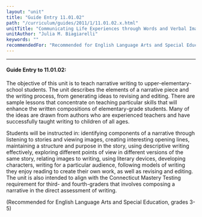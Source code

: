 ```yaml
---
layout: "unit"
title: "Guide Entry 11.01.02"
path: "/curriculum/guides/2011/1/11.01.02.x.html"
unitTitle: "Communicating Life Experiences through Words and Verbal Images"
unitAuthor: "Julia M. Biagiarelli"
keywords: ""
recommendedFor: "Recommended for English Language Arts and Special Education, grades 3-5"
---
```

<body>
<hr/>
 <h4>
  Guide Entry to 11.01.02:
 </h4>
 <p>
  The objective of this unit is to teach narrative writing to upper-elementary-school students. The unit describes the elements of a narrative piece and the writing process, from generating ideas to revising and editing. There are sample lessons that concentrate on teaching particular skills that will enhance the written compositions of elementary-grade students. Many of the ideas are drawn from authors who are experienced teachers and have successfully taught writing to children of all ages.
 </p>
<p>
  Students will be instructed in: identifying components of a narrative through listening to stories and viewing images, creating interesting opening lines, maintaining a structure and purpose in the story, using descriptive writing effectively, exploring different points of view in different versions of the same story, relating images to writing, using literary devices, developing characters, writing for a particular audience, following models of writing they enjoy reading to create their own work, as well as revising and editing. The unit is also intended to align with the Connecticut Mastery Testing requirement for third- and fourth-graders that involves composing a narrative in the direct assessment of writing.
 </p>
<p>
  (Recommended for English Language Arts and Special Education, grades 3-5)
 </p>


</body>
